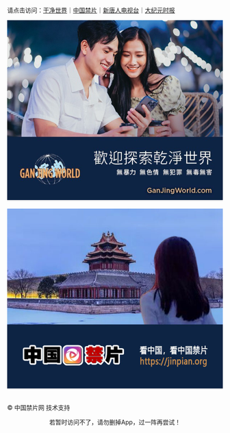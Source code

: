 <br>
<div id="home"></div>
<br>

请点击访问：<span><a href="https://rbz60z.bingte.site/62">干净世界</a>｜<span><a href="https://jp.c1992.store" target="_self">中国禁片</a></span>｜<span><a href="https://jp.c1992.store/ntdtv/58438/">新唐人电视台</a></span>｜<span><a href="https://jp.c1992.store/dajiyuan/59114/">大纪元时报</a></span>

<div style="width:100%;background-color:#eee;"><a href="https://4r24df.daoli.shop/62" target="_self"><img src="https://github.com/JohnChen201502/jinpian/blob/master/git-ganjing.jpg?raw=true"/></a></div>
</br>

<div style="width:100%;background-color:#eee;"><a href="https://jp.c1992.store/" target="_self"><img src="https://github.com/JohnChen201502/jinpian/blob/master/git-jinpian.jpg?raw=true"/></a></div>

</br>

© 中国禁片网 技术支持

<p align="center">若暂时访问不了，请勿删掉App，过一阵再尝试！</p>
